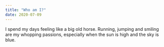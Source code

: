 ```yaml
---
title: "Who am I?"
date: 2020-07-09
---
```



I spend my days feeling like a big old horse. Running, jumping and smiling are my whopping passions, especially when the sun is high and the sky is blue. 
